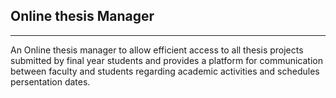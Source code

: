 Online thesis Manager
---------------------
---------------------

An Online thesis manager to allow efficient access to all thesis projects submitted by final year students and provides a platform for communication between faculty and students regarding academic activities and schedules persentation dates.

